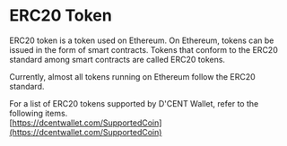 # ERC20 Token

ERC20 token is a token used on Ethereum. On Ethereum, tokens can be issued in the form of smart contracts. Tokens that conform to the ERC20 standard among smart contracts are called ERC20 tokens.   
  
Currently, almost all tokens running on Ethereum follow the ERC20 standard.   
  
For a list of ERC20 tokens supported by D'CENT Wallet, refer to the following items.  
[https://dcentwallet.com/SupportedCoin](https://dcentwallet.com/SupportedCoin)

